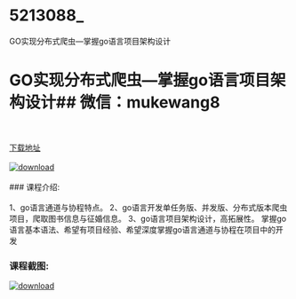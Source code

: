 # 5213088_
GO实现分布式爬虫—掌握go语言项目架构设计
# GO实现分布式爬虫—掌握go语言项目架构设计## 微信：mukewang8
<br/></br>[下载地址](http://www.36tz.cn/article/5213088 "下载地址")
<br/></br>[![download](http://36tz.cn/muke_img/2020_05_2-84-300x191.png "下载地址")](http://www.36tz.cn/article/5213088 "下载地址")
<br/></br>### 课程介绍:<br/></br>1、go语言通道与协程特点。
2、go语言开发单任务版、并发版、分布式版本爬虫项目，爬取图书信息与征婚信息。
3、go语言项目架构设计，高拓展性。
掌握go语言基本语法、希望有项目经验、希望深度掌握go语言通道与协程在项目中的开发

### 课程截图:
[![download](http://36tz.cn/muke_img/2020_05_1-91.png "下载地址")](http://www.36tz.cn/article/5213088 "下载地址")
